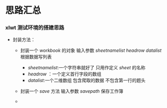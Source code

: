 <!--
 * @Author: SoChichung
 * @Date: 2022-07-16 14:11:37
 * @LastEditors: SoChichung
 * @LastEditTime: 2022-07-16 16:46:43
 * @Description:
 *
 * Copyright (c) 2022 by SoChichung ddeadwings@gmail.com, All Rights Reserved.
-->

# 思路汇总

### xlwt 测试环境的搭建思路

- 封装方法：

  - 封装一个 _workbook_ 的对象 输入参数 _sheetnamelist_ _headrow_ _datalist_ 根据数据写列表
    - _sheetnamelist_:一个字符串就好了 只用作定义 _sheet_ 的名称
    - _headrow_ ：一个定义首行字段的数组
    - _datalist_:一个二维数组 包含爬取的数据 不包含第一行的题头
  - 封装一个 _save_ 方法 输入参数 _savepath_ 保存工作簿

  -
